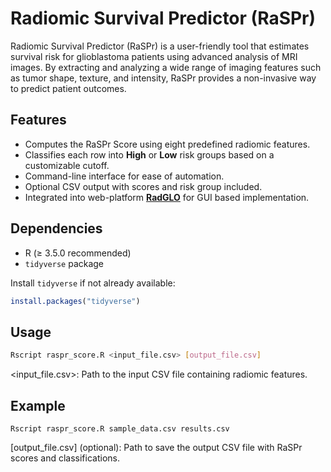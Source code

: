 # Radiomic Survival Predictor (RaSPr)
Radiomic Survival Predictor (RaSPr) is a user-friendly tool that estimates survival risk for glioblastoma patients using advanced analysis of MRI images. By extracting and analyzing a wide range of imaging features such as tumor shape, texture, and intensity, RaSPr provides a non-invasive way to predict patient outcomes.

## Features

- Computes the RaSPr Score using eight predefined radiomic features.
- Classifies each row into **High** or **Low** risk groups based on a customizable cutoff.
- Command-line interface for ease of automation.
- Optional CSV output with scores and risk group included.
- Integrated into web-platform **[RadGLO](https://project.iith.ac.in/cgntlab/radglo/raspr.html)** for GUI based implementation.

## Dependencies

- R (≥ 3.5.0 recommended)
- `tidyverse` package

Install `tidyverse` if not already available:

```r
install.packages("tidyverse")
```
## Usage
```bash
Rscript raspr_score.R <input_file.csv> [output_file.csv]
```
<input_file.csv>: Path to the input CSV file containing radiomic features.

## Example
```
Rscript raspr_score.R sample_data.csv results.csv
```
[output_file.csv] (optional): Path to save the output CSV file with RaSPr scores and classifications.

